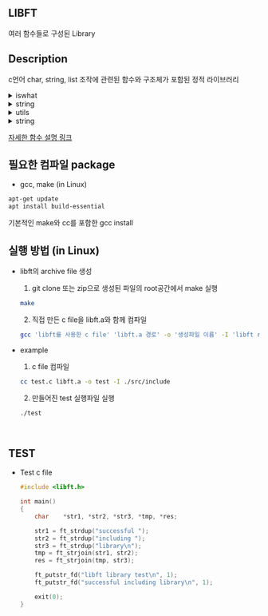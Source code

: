## LIBFT
여러 함수들로 구성된 Library
<br>

## Description
c언어 char, string, list 조작에 관련된 함수와 구조체가 포함된 정적 라이브러리
<details>
<summary>iswhat</summary>
    int ft_isprint(int c);<br>
    int ft_isdigit(int c);<br>
    int ft_isascii(int c);<br>
    int ft_isalpha(int c);<br>
    int ft_isalnum(int c);<br>
</details>

<details>
<summary>string</summary>
    size_t  ft_strlen(const char *s);<br>
    size_t  ft_strlcpy(char *dst, const char *src, size_t dstsize);<br>
    size_t  ft_strlcat(char *dst, const char *src, size_t dstsize);<br>
    char    *ft_strchr(const char *s, int c);<br>
    char    *ft_strrchr(const char *s, int c);<br>
    char    *ft_strjoin(char const *s1, char const *s2);<br>
    void    ft_striteri(char *s, void (*f)(unsigned int, char*));<br>
    char    *ft_strdup(const char *s1);<br>
    char    *ft_strmapi(char const *s, char (*f)(unsigned int, char));<br>
    int     ft_strncmp(const char *s1, const char *s2, size_t n);<br>
    char    *ft_strnstr(const char *haystack, const char *needle, size_t len);<br>
    char    *ft_substr(char const *s, unsigned int start, size_t len);<br>
    char    *ft_strtrim(char const *s1, char const *set);<br>
</details>

<details>
<summary>utils</summary>
    void    *ft_memset(void *b, int c, size_t len);<br>
    void    *ft_memmove(void *dst, const void *src, size_t len);<br>
    void    *ft_memchr(const void *s, int c, size_t n);<br>
    void    *ft_memcpy(void *dst, const void *src, size_t n);<br>
    int     ft_memcmp(const void *s1, const void *s2, size_t n);<br>
    void    ft_bzero(void *s, size_t n);<br>
    void    *ft_calloc(size_t count, size_t size);<br>
    int     ft_putchar_fd(char c, int fd);<br>
    int     ft_putstr_fd(char *s, int fd);<br>
    int     ft_putendl_fd(char *s, int fd);<br>
    void    ft_putnbr_fd(int n, int fd);<br>
    int     ft_toupper(int c);<br>
    int     ft_tolower(int c);<br>
    int     ft_atoi(const char *str);<br>
    char    *ft_itoa(int n);<br>
    char    **ft_split(char const *s, char c);<br>
</details>

<details>
<summary>string</summary>
t_list  *ft_lstnew(void *content);<br>
int     ft_lstsize(t_list *lst);<br>
t_list  *ft_lstlast(t_list *lst);<br>
void    ft_lstadd_front(t_list **lst, t_list *new);<br>
void    ft_lstadd_back(t_list **lst, t_list *new);<br>
void    ft_lstdelone(t_list *lst, void (*del)(void *));<br>
void    ft_lstclear(t_list **lst, void (*del)(void *));<br>
void    ft_lstiter(t_list *lst, void (*f)(void *));<br>
t_list  *ft_lstmap(t_list *lst, void *(*f)(void *), void (*del)(void *));<br>
</details>

<a href="https://www.notion.so/Libft-0708a200348e40229127ec170b35df38?pvs=4">자세한 함수 설명 링크</a>
<br>

## 필요한 컴파일 package
- gcc, make (in Linux)
```bash
apt-get update
apt install build-essential
```
기본적인 make와 cc를 포함한 gcc install
<br>

## 실행 방법 (in Linux)
- libft의 archive file 생성
    1. git clone 또는 zip으로 생성된 파일의 root공간에서 make 실행
    ```bash
    make
    ```

    2. 직접 만든 c file을 libft.a와 함께 컴파일 
    ```bash
    gcc 'libft를 사용한 c file' 'libft.a 경로' -o '생성파일 이름' -I 'libft root 위치'/src/include
    ```
- example
    1. c file 컴파일
    ```bash
    cc test.c libft.a -o test -I ./src/include
    ```

    2. 만들어진 test 실행파일 실행
    ```bash
    ./test
    ```

<br>

## TEST
- Test c file
    ```c
    #include <libft.h>

    int main()
    {
        char    *str1, *str2, *str3, *tmp, *res;

        str1 = ft_strdup("successful ");
        str2 = ft_strdup("including ");
        str3 = ft_strdup("library\n");
        tmp = ft_strjoin(str1, str2);
        res = ft_strjoin(tmp, str3);

        ft_putstr_fd("libft library test\n", 1);
        ft_putstr_fd("successful including library\n", 1);

        exit(0);
    }
    ```

